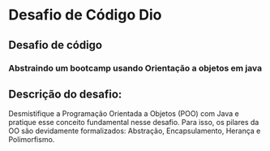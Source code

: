 # Desafio de Código Dio
## Desafio de código 
### Abstraindo um bootcamp usando Orientação a objetos em java
## Descrição do desafio: 
Desmistifique a Programação Orientada a Objetos (POO) com Java e pratique esse conceito fundamental nesse desafio. 
Para isso, os pilares da OO são devidamente formalizados: Abstração, Encapsulamento, Herança e Polimorfismo.
